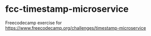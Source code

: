 # fcc-timestamp-microservice
Freecodecamp exercise for https://www.freecodecamp.org/challenges/timestamp-microservice
